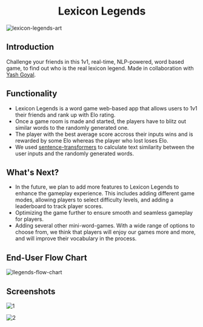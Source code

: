 <h1 align="center">Lexicon Legends</h1>  
  
![lexicon-legends-art](https://user-images.githubusercontent.com/91330011/235454175-bcf316c8-8494-4086-a50e-e4175384ced5.png)  

## Introduction  
Challenge your friends in this 1v1, real-time, NLP-powered, word based game, to find out who is the real lexicon legend. Made in collaboration with [Yash Goyal](https://github.com/ycatsh).
  

## Functionality  
- Lexicon Legends is a word game web-based app that allows users to 1v1 their friends and rank up with Elo rating.    
- Once a game room is made and started, the players have to blitz out similar words to the randomly generated one.      
- The player with the best average score accross their inputs wins and is rewarded by some Elo whereas the player who lost loses Elo.    
- We used [sentence-transformers](https://www.sbert.net/) to calculate text similarity between the user inputs and the randomly generated words.  
  

## What's Next?
- In the future, we plan to add more features to Lexicon Legends to enhance the gameplay experience. This includes adding different game modes, allowing players to select difficulty levels, and adding a leaderboard to track player scores.  
- Optimizing the game further to ensure smooth and seamless gameplay for players.  
- Adding several other mini-word-games. With a wide range of options to choose from, we think that players will enjoy our games more and more, and will improve their vocabulary in the process.  
  

## End-User Flow Chart

![llegends-flow-chart](https://user-images.githubusercontent.com/91330011/235458183-dffcaa35-e14e-4447-86b4-0def72d30681.png)
  

## Screenshots

![1](https://user-images.githubusercontent.com/91330011/235456131-8cbedcfb-5a31-4615-a2ab-8595e518b396.png)

![2](https://user-images.githubusercontent.com/91330011/235456135-553769a0-4be6-4efb-98fc-062ea8aad1b1.png)

